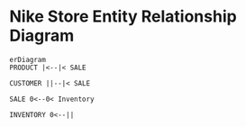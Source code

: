 
# Nike Store Entity Relationship Diagram 

```mermaid
erDiagram
PRODUCT |<--|< SALE

CUSTOMER ||--|< SALE

SALE 0<--0< Inventory

INVENTORY 0<--||

```
